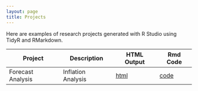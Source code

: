 ```yaml
---
layout: page
title: Projects
---
```


Here are examples of research projects generated with R Studio using TidyR and RMarkdown.

Project | Description | HTML Output | Rmd Code
--- | --- | --- | ---
Forecast Analysis | Inflation Analysis | [html](https://zachmorby.github.io/analysisprojects/) | [code](https://github.com/zachmorby/analysisprojects)
